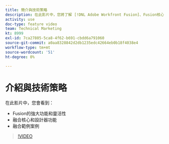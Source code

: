 ```yaml
---
title: 簡介與技術策略
description: 在此影片中，您將了解 [!DNL Adobe Workfront Fusion]、Fusion核心和設計器功能，以及Fusion範例案例。
activity: use
doc-type: feature video
team: Technical Marketing
kt: 8999
exl-id: 7ca27805-5ca8-4f62-b691-cbdd6a791060
source-git-commit: a0aa8328842d2db1235edc42664eb0b18f4038e4
workflow-type: tm+mt
source-wordcount: '51'
ht-degree: 0%

---
```


# 介紹與技術策略

在此影片中，您會看到：

* Fusion的強大功能和靈活性
* 融合核心和設計器功能
* 融合範例案例

>[!VIDEO](https://video.tv.adobe.com/v/335259/?quality=12)
